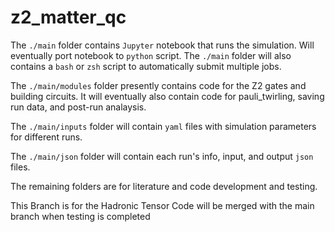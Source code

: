 # z2_matter_qc
The `./main` folder contains `Jupyter` notebook that runs the simulation. Will eventually port notebook to `python` script. The `./main` folder will also contains a `bash` or `zsh` script to automatically submit multiple jobs.

The `./main/modules` folder presently contains code for the Z2 gates and building circuits.  It will eventually also contain code for pauli_twirling, saving run data, and post-run analaysis.  

The `./main/inputs` folder will contain `yaml` files with simulation parameters for different runs.

The `./main/json` folder will contain each run's info, input, and output `json` files.

The remaining folders are for literature and code development and testing.

This Branch is for the Hadronic Tensor Code will be merged with the main branch when testing is completed
